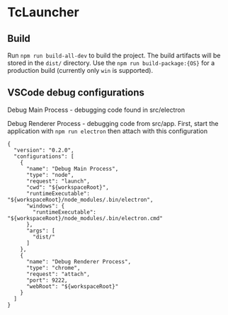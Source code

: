 # TcLauncher

## Build

Run `npm run build-all-dev` to build the project. The build artifacts will be stored in the `dist/` directory.
Use the `npm run build-package:{OS}` for a production build (currently only `win` is supported).

## VSCode debug configurations

Debug Main Process - debugging code found in src/electron

Debug Renderer Process - debugging code from src/app. First, start the application with `npm run electron` then attach with this configuration

```
{
  "version": "0.2.0",
  "configurations": [
    {
      "name": "Debug Main Process",
      "type": "node",
      "request": "launch",
      "cwd": "${workspaceRoot}",
      "runtimeExecutable": "${workspaceRoot}/node_modules/.bin/electron",
      "windows": {
        "runtimeExecutable": "${workspaceRoot}/node_modules/.bin/electron.cmd"
      },
      "args": [
        "dist/"
      ]
    },
    {
      "name": "Debug Renderer Process",
      "type": "chrome",
      "request": "attach",
      "port": 9222,
      "webRoot": "${workspaceRoot}"
    }
  ]
}
```
